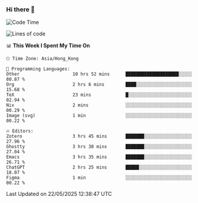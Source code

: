 ### Hi there 👋

<!--
**nicehiro/nicehiro** is a ✨ _special_ ✨ repository because its `README.md` (this file) appears on your GitHub profile.

Here are some ideas to get you started:

- 🔭 I’m currently working on ...
- 🌱 I’m currently learning ...
- 👯 I’m looking to collaborate on ...
- 🤔 I’m looking for help with ...
- 💬 Ask me about ...
- 📫 How to reach me: ...
- 😄 Pronouns: ...
- ⚡ Fun fact: ...
-->

<!--START_SECTION:waka-->
![Code Time](http://img.shields.io/badge/Code%20Time-682%20hrs%2018%20mins-blue)

![Lines of code](https://img.shields.io/badge/From%20Hello%20World%20I%27ve%20Written-1.7%20million%20lines%20of%20code-blue)

📊 **This Week I Spent My Time On** 

```text
🕑︎ Time Zone: Asia/Hong_Kong

💬 Programming Languages: 
Other                    10 hrs 52 mins      ████████████████████░░░░░   80.87 % 
Org                      2 hrs 6 mins        ████░░░░░░░░░░░░░░░░░░░░░   15.68 % 
TeX                      23 mins             █░░░░░░░░░░░░░░░░░░░░░░░░   02.94 % 
Nix                      2 mins              ░░░░░░░░░░░░░░░░░░░░░░░░░   00.29 % 
Image (svg)              1 min               ░░░░░░░░░░░░░░░░░░░░░░░░░   00.22 % 

🔥 Editors: 
Zotero                   3 hrs 45 mins       ███████░░░░░░░░░░░░░░░░░░   27.96 % 
Ghostty                  3 hrs 38 mins       ███████░░░░░░░░░░░░░░░░░░   27.04 % 
Emacs                    3 hrs 35 mins       ███████░░░░░░░░░░░░░░░░░░   26.71 % 
ChatGPT                  2 hrs 25 mins       █████░░░░░░░░░░░░░░░░░░░░   18.07 % 
Figma                    1 min               ░░░░░░░░░░░░░░░░░░░░░░░░░   00.22 % 
```


 Last Updated on 22/05/2025 12:38:47 UTC
<!--END_SECTION:waka-->
